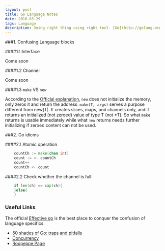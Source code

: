 ```yaml
---
layout: post
title: Go Language Notes 
date: 2016-03-29
tags: Language 
description: Doing right thing using right tool. [Go](http://golang.org) is the right tool for distributed computing.
---
```


###1. Confusing Language blocks

####1.1 Interface

Come soon

####1.2 Channel

Come soon

####1.3 `make` VS `new`

According to the [Official explanation](https://golang.org/doc/effective_go.html#allocation_new), `new` does not initialize the memory, only zeros it and return the address. `make(T, args)` serves a purpose different from new(T). It creates slices, maps, and channels only, and it returns an initialized (not zeroed) value of type T (not *T). So what `make` returns is usable immediately while what `new` returns needs further initializing if zeroed content can not be used. 

###2. Go idioms 

####2.1 Atomic operation

```go
	countCh := make(chan int)
    count := <- countCh
    count++
    countCh <- count
```

####2.2 Check whether the channel is full

```go
	if len(ch) == cap(ch){
    }else{
    }
```

### Useful Links

The official [Effective go](https://golang.org/doc/effective_go.html) is the best place to conquer the confusion of language specifics. 

*	[50 shades of Go: traps and pitfalls](http://devs.cloudimmunity.com/gotchas-and-common-mistakes-in-go-golang)
*	[Concurrency](https://www.nada.kth.se/~snilsson/concurrency/)
*	[Rogpeppe Page](https://rogpeppe.wordpress.com/)

